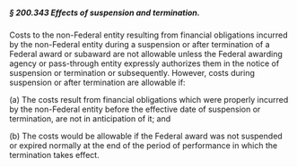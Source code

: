 ##### § 200.343 Effects of suspension and termination. #####

Costs to the non-Federal entity resulting from financial obligations incurred by the non-Federal entity during a suspension or after termination of a Federal award or subaward are not allowable unless the Federal awarding agency or pass-through entity expressly authorizes them in the notice of suspension or termination or subsequently. However, costs during suspension or after termination are allowable if:

(a) The costs result from financial obligations which were properly incurred by the non-Federal entity before the effective date of suspension or termination, are not in anticipation of it; and

(b) The costs would be allowable if the Federal award was not suspended or expired normally at the end of the period of performance in which the termination takes effect.